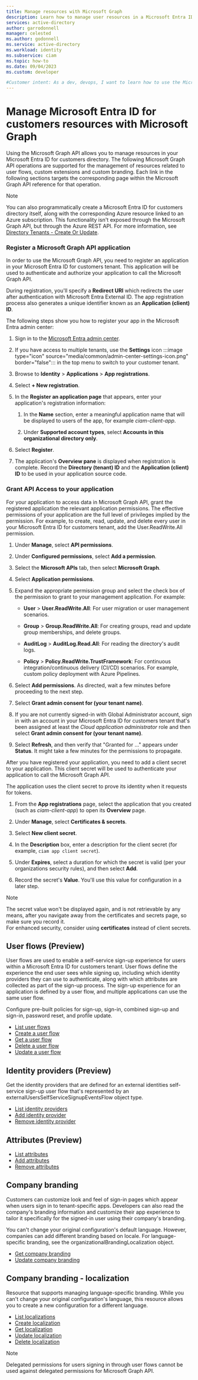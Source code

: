 ```yaml
---
title: Manage resources with Microsoft Graph
description: Learn how to manage user resources in a Microsoft Entra ID for customers tenant by calling the Microsoft Graph API and using an application identity to automate the process.
services: active-directory
author: garrodonnell
manager: celested
ms.author: godonnell
ms.service: active-directory
ms.workload: identity
ms.subservice: ciam
ms.topic: how-to
ms.date: 09/04/2023
ms.custom: developer

#Customer intent: As a dev, devops, I want to learn how to use the Microsoft Graph to manage operations in my Microsoft Entra ID for customers tenant.
---
```


# Manage Microsoft Entra ID for customers resources with Microsoft Graph
Using the Microsoft Graph API allows you to manage resources in your Microsoft Entra ID for customers directory. The following Microsoft Graph API operations are supported for the management of resources related to user flows, custom extensions and custom branding. Each link in the following sections targets the corresponding page within the Microsoft Graph API reference for that operation.

> [!NOTE]
> You can also programmatically create a Microsoft Entra ID for customers directory itself, along with the corresponding Azure resource linked to an Azure subscription. This functionality isn't exposed through the Microsoft Graph API, but through the Azure REST API. For more information, see [Directory Tenants - Create Or Update](/rest/api/azurestack/directory-tenants/create-or-update).

### Register a Microsoft Graph API application
In order to use the Microsoft Graph API, you need to register an application in your Microsoft Entra ID for customers tenant. This application will be used to authenticate and authorize your application to call the Microsoft Graph API.

During registration, you'll specify a **Redirect URI** which redirects the user after authentication with Microsoft Entra External ID. The app registration process also generates a unique identifier known as an **Application (client) ID**. 

The following steps show you how to register your app in the Microsoft Entra admin center:

1. Sign in to the [Microsoft Entra admin center](https://entra.microsoft.com). 

1. If you have access to multiple tenants, use the **Settings** icon :::image type="icon" source="media/common/admin-center-settings-icon.png" border="false"::: in the top menu to switch to your customer tenant. 

1. Browse to **Identity** > **Applications** > **App registrations**.

1. Select **+ New registration**.

1. In the **Register an application page** that appears, enter your application's registration information:

    1. In the **Name** section, enter a meaningful application name that will be displayed to users of the app, for example *ciam-client-app*.

    1. Under **Supported account types**, select **Accounts in this organizational directory only**.

1. Select **Register**.

1. The application's **Overview pane** is displayed when registration is complete. Record the **Directory (tenant) ID** and the **Application (client) ID** to be used in your application source code.

### Grant API Access to your application

For your application to access data in Microsoft Graph API, grant the registered application the relevant application permissions. The effective permissions of your application are the full level of privileges implied by the permission. For example, to create, read, update, and delete every user in your Microsoft Entra ID for customers tenant, add the User.ReadWrite.All permission.

1. Under **Manage**, select **API permissions**.

1. Under **Configured permissions**, select **Add a permission**.

1. Select the **Microsoft APIs** tab, then select **Microsoft Graph**.

1. Select **Application permissions**.

1. Expand the appropriate permission group and select the check box of the permission to grant to your management application. For example:

    * **User** > **User.ReadWrite.All**: For user migration or user management scenarios.

    * **Group** > **Group.ReadWrite.All**: For creating groups, read and update group memberships, and delete groups.

    * **AuditLog** > **AuditLog.Read.All**: For reading the directory's audit logs.

    * **Policy** > **Policy.ReadWrite.TrustFramework**: For continuous integration/continuous delivery (CI/CD) scenarios. For example, custom policy deployment with Azure Pipelines.

1. Select **Add permissions**. As directed, wait a few minutes before proceeding to the next step.

1. Select **Grant admin consent for (your tenant name)**.

1. If you are not currently signed-in with Global Administrator account, sign in with an account in your Microsoft Entra ID for customers tenant that's been assigned at least the *Cloud application administrator* role and then select **Grant admin consent for (your tenant name)**.

1. Select **Refresh**, and then verify that "Granted for ..." appears under **Status**. It might take a few minutes for the permissions to propagate.

After you have registered your application, you need to add a client secret to your application. This client secret will be used to authenticate your application to call the Microsoft Graph API.

The application uses the client secret to prove its identity when it requests for tokens.

1. From the **App registrations** page, select the application that you created (such as *ciam-client-app*) to open its **Overview** page.

1. Under **Manage**, select **Certificates & secrets**.

1. Select **New client secret**.

1. In the **Description** box, enter a description for the client secret (for example, `ciam app client secret`).

1. Under **Expires**, select a duration for which the secret is valid (per your organizations security rules), and then select **Add**.

1. Record the secret's **Value**. You'll use this value for configuration in a later step.

> [!NOTE] 
> The secret value won't be displayed again, and is not retrievable by any means, after you navigate away from the certificates and secrets page, so make sure you record it. <br> For enhanced security, consider using **certificates** instead of client secrets.

## User flows (Preview)

User flows are used to enable a self-service sign-up experience for users within a Microsoft Entra ID for customers tenant.  User flows define the experience the end user sees while signing up, including which identity providers they can use to authenticate, along with which attributes are collected as part of the sign-up process.  The sign-up experience for an application is defined by a user flow, and multiple applications can use the same user flow.

Configure pre-built policies for sign-up, sign-in, combined sign-up and sign-in, password reset, and profile update.

- [List user flows](/graph/api/identitycontainer-list-authenticationeventsflows)
- [Create a user flow](/graph/api/identitycontainer-post-authenticationeventsflows)
- [Get a user flow](/graph/api/authenticationeventsflow-get)
- [Delete a user flow](/graph/api/authenticationeventsflow-delete)
- [Update a user flow](/graph/api/authenticationeventsflow-update)

## Identity providers (Preview)

Get the identity providers that are defined for an external identities self-service sign-up user flow that's represented by an externalUsersSelfServiceSignupEventsFlow object type.

- [List identity providers](/graph/api/onauthenticationmethodloadstartexternalusersselfservicesignup-list-identityproviders)
- [Add identity provider](/graph/api/onauthenticationmethodloadstartexternalusersselfservicesignup-post-identityproviders)
- [Remove identity provider](/graph/api/onauthenticationmethodloadstartexternalusersselfservicesignup-delete-identityproviders)

## Attributes (Preview)

- [List attributes](/graph/api/onattributecollectionexternalusersselfservicesignup-list-attributes)
- [Add attributes](/graph/api/onattributecollectionexternalusersselfservicesignup-post-attributes)
- [Remove attributes](/graph/api/onattributecollectionexternalusersselfservicesignup-delete-attributes)

## Company branding

Customers can customize look and feel of sign-in pages which appear when users sign in to tenant-specific apps. Developers can also read the company's branding information and customize their app experience to tailor it specifically for the signed-in user using their company's branding.

You can't change your original configuration's default language. However, companies can add different branding based on locale. For language-specific branding, see the organizationalBrandingLocalization object.

- [Get company branding](/graph/api/organizationalbranding-get)
- [Update company branding](/graph/api/organizationalbranding-update)

## Company branding - localization

Resource that supports managing language-specific branding. While you can't change your original configuration's language, this resource allows you to create a new configuration for a different language.

- [List localizations](/graph/api/organizationalbranding-list-localizations)
- [Create localization](/graph/api/organizationalbranding-post-localizations)
- [Get localization](/graph/api/organizationalbrandinglocalization-get)
- [Update localization](/graph/api/organizationalbrandinglocalization-update)
- [Delete localization](/graph/api/organizationalbrandinglocalization-delete)

> [!NOTE]
> Delegated permissions for users signing in through user flows cannot be used against delegated permissions for Microsoft Graph API.
